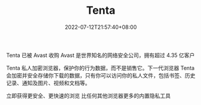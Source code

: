 ﻿---
weight: 
title: "Tenta"
description: "Tenta 私人加密浏览器，保护你的行为数据，而不是销售它"
date: 2022-07-12T21:57:40+08:00
lastmod: 2022-07-12T16:45:40+08:00
draft: false
authors: ["浮尘"]
featuredImage: "tenta.jpg"
link: "https://tenta.com/"
tags: ["区块链浏览器","Tenta"]
categories: ["navigation"]
navigation: ["区块链浏览器"]
lightgallery: true
toc: true
pinned: false
recommend: false
recommend1: false
---
Tenta 已被 Avast 收购
Avast 是世界知名的网络安全公司，拥有超过 4.35 亿客户

Tenta 私人加密浏览器，保护你的行为数据，而不是销售它。下一代浏览器 Tenta 会加密并安全存储你下载的数据，只有你可以访问你的私人文件，包括书签、历史记录、通知及图片、视频和文档等。

立即获得更安全、更快速的浏览
比任何其他浏览器更多的内置隐私工具